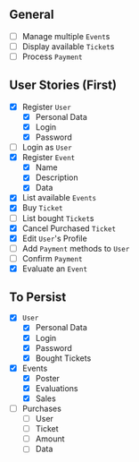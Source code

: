 

## General
- [ ] Manage multiple `Event`s
- [ ] Display available `Ticket`s
- [ ] Process `Payment`

## User Stories (First)
- [x] Register `User`
  - [x] Personal Data
  - [x] Login
  - [x] Password
- [ ] Login as `User`
- [x] Register `Event`
  - [x] Name  
  - [x] Description  
  - [x] Data  
- [x] List available `Events`  
- [x] Buy `Ticket`  
- [ ] List bought `Ticket`s
- [x] Cancel Purchased `Ticket` 
- [x] Edit `User`'s Profile
- [ ] Add `Payment` methods to `User`
- [ ] Confirm `Payment`
- [x] Evaluate an `Event`

## To Persist
- [x] `User`
    - [x] Personal Data
    - [x] Login
    - [x] Password
    - [x] Bought Tickets
- [x] Events
    - [x] Poster
    - [x] Evaluations
    - [x] Sales
- [ ] Purchases
    - [ ] User
    - [ ] Ticket
    - [ ] Amount
    - [ ] Data